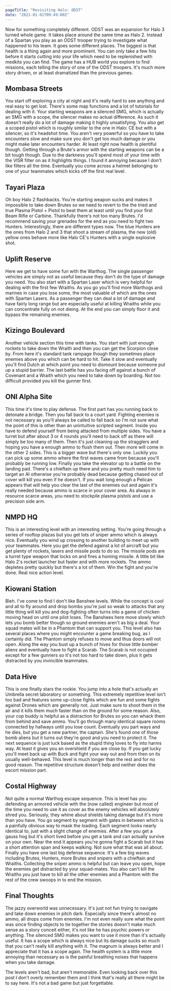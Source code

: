 ```yaml
---
pageTitle: "Revisiting Halo: ODST"
date: "2021-01-01T09:49:00Z"
---
```


Now for something completely different.  ODST was an expansion for Halo 3 turned whole game.  It takes place around the same time as Halo 2.  Instead of a Spartan you play as an ODST trooper trying to investigate what happened to his team.  It goes some different places.  The biggest is that health is a thing again and more prominent.  You can only take a few hits before it starts cutting into your life which need to be replenished with medkits you can find.  The game has a HUB world you explore to find missions, each telling the story of one of the ODST troopers.  It's much more story driven, or at least dramatized than the previous games.

## Mombasa Streets

You start off exploring a city at night and it's really hard to see anything and real easy to get lost.  There's some map functions and a lot of tutorials for dealing with it.  Your starting weapons are a silenced SMG, which is actually an SMG with a scope, the silencer makes no actual difference.  As such it doesn't really do a lot of damage making it highly unsatisfying.  You also get a scoped pistol which is roughly similar to the one in Halo: CE but with a silencer, so it's headshot time.  You aren't very powerful so you have to take encounters slow and make sure you don't get too much damage or you might make later encounters harder.  At least right now health is plentiful though.  Getting through a Brute's armor with the starting weapons can be a bit tough though.  Due to the darkness you'll spend most of your time with the VISR filter on as it highlights things.  I found it annoying because I don't like filters all the time.  Eventually you come across a helmet belonging to one of your teammates which kicks off the first real level.

## Tayari Plaza

Oh boy Halo 2 flashbacks.  You're starting weapon sucks and makes it impossible to take down Brutes so we need to revert to the the tried and true Plasma Pistol + Pistol to beat them at least until you find your first Beam Rifle or Carbine.  Thankfully there's not too many Brutes.  I'd recommend saving your grenades for the end as you need to fight two Hunters.  Interestingly, there are different types now.  The blue Hunters are the ones from Halo 2 and 3 that shoot a stream of plasma, the new (old) yellow ones behave more like Halo CE's Hunters with a single explosive shot.

## Uplift Reserve

Here we get to have some fun with the Warthog.  The single passenger vehicles are simply not as useful because they don't do the type of damage you need.  You also start with a Spartan Laser which is very helpful for dealing with the first few Wraiths.  As you go you'll find more Warthogs and marines in case you lose some, the most valuable of which are the ones with Spartan Lasers.  As a passenger they can deal a lot of damage and have fairly long range but are especially useful at killing Wraiths while you can concentrate fully on not dieing.  At the end you can simply floor it and bypass the remaining enemies.

## Kizingo Boulevard

Another vehicle section this time with tanks.  You start with just enough rockets to take down the Wraith and then you can get the Scorpion close by.  From here it's standard tank rampage though they sometimes place enemies above you which can be hard to hit.  Take it slow and eventually you'll find Dutch at which point you need to dismount because someone put up a stupid barrier.  The last battle has you facing off against a bunch of Covenant and a Wraith which you need to take down by boarding.  Not too difficult provided you kill the gunner first.

## ONI Alpha Site

This time it's time to play defense.  The first part has you running back to detonate a bridge.  Then you fall back to a court yard.  Fighting enemies is not necessary as you'll always be called to fall back so I'm not sure what the point of this is other than an unintuitive scripted segment.  Inside you have to defend yourself from being attacked from multiple sides.  You have a turret but after about 3 or 4 rounds you'll need to back off as there will simply be too many of them.  Then it's just cleaning up the stragglers and hoping you have a enough ammo to flush them out.  Then more will come in the other 2 sides.  This is a bigger wave but there's only one.  Luckily you can pick up some ammo where the first waves came from because you'll probably be running low.  Finally you take the elevator up to a battle on the landing pad.  There's a chieftain up there and you pretty much need him to target an AI otherwise you're probably dead because getting chased out of cover will kill you even if he doesn't.  If you wait long enough a Pelican appears that will help you clear the last of the enemies out and again it's really needed because ammo is scarce in your cover area.  As always in resource scarce areas, you need to stockpile plasma pistols and use a precision side arm.

## NMPD HQ

This is an interesting level with an interesting setting.  You're going through a series of rooftop plazas but you get lots of sniper ammo which is always nice.  Eventually you wind up crossing to another building to meet up with your teammates.  Here you get the defend against a lot of aircraft but you get plenty of rockets, lasers and missile pods to do so.  The missile pods are a turret type weapon that locks on and fires a homing missile.  A little bit like Halo 2's rocket launcher but faster and with more rockets.  The ammo depletes pretty quickly but there's a lot of them.  Win the fight and you're done.  Real nice action level.

## Kiowani Station

Bleh.  I've come to find I don't like Banshee levels.  While the concept is cool and all to fly around and drop bombs you're just so weak to attacks that any little thing will kill you and dog-fighting often turns into a game of chicken moving head on until one pilot loses.  The Banshees here move slowly which lets you bomb better though so ground enemies aren't as big a deal.  Your squad mates will be in a Phantom that can support you.  This level also has several places where you might encounter a game breaking bug, as I certainly did.  The Phantom simply refuses to move and thus doors will not open.  Along the way you bust up a bunch of hives for those little bomber aliens and eventually have to fight a Scarab.  The Scarab is not occupied except for a few gunners so it's not too hard to take down, plus it gets distracted by you invincible teammates.

## Data Hive

This is one finally stars the rookie.  You jump into a hole that's actually an Umbrella secret laboratory or something.  This extremely repetitive level isn't too bad and features some up-close fights which are fun and some fights against Drones which are generally not.  Just make sure to shoot them in the air and it kills them much faster than on the ground for some reason.  Also, your cop buddy is helpful as a distraction for Brutes so you can whack them from behind and save ammo.  You'll go through many identical square rooms connected by hallways until you lose count. Eventually you part ways and he dies, but you get a new partner, the captain.  She's found one of those bomb aliens but it turns out they're good and you need to protect it.  The next sequence is just luck based as the stupid thing loves to fly into harms way.  At least it gives you an overshield if you are close by.  If you get lucky you'll meet back up with Buck and fight your way out and from then on its usually well-behaved.  This level is much longer than the rest and for no good reason.  The repetitive structure doesn't help and neither does the escort mission part.

## Costal Highway

Not quite a normal Warthog escape sequence.  This is level has you defending an armored vehicle with the (now called) engineer but most of the time you need to use it as cover as the enemy vehicles will absolutely shred you.  Seriously, they whine about shields taking damage but it's more than you have.  You go segment by segment with gates in between which is a painfully obvious way to mask the loading.  Each segment looks nearly identical to, just with a slight change of enemies.  After a few you get a gauss hog but it's short lived before you get a tank and can actually survive on your own.  Near the end it appears you're gonna fight a Scarab but it has a short attention span and keeps walking.  Not sure what that was all about.  Finally you have one last big defense sequence.  It's a few big waves including Brutes, Hunters, more Brutes and snipers with a chieftain and Wraiths.  Collecting the sniper ammo is helpful but can leave you open, hope the enemies get distracted by your squad-mates.  You also can't kill the Wraiths you just have to kill all the other enemies and a Phantom with the rest of the crew swoops in to end the mission.

## Final Thoughts

The jazzy overworld was unnecessary.  It's just not fun trying to navigate and take down enemies in pitch dark.  Especially since there's almost no ammo, all drops come from enemies.  I'm not even really sure what the point was since finding objects to tie together the stories doesn't make much sense as a story conceit either, it's not like he has psychic powers or anything.  The silenced SMG makes you want to use it more than it's actually useful.  It has a scope which is always nice but its damage sucks so much that you can't really kill anything with it.  The magnum is always better and I appreciate that it has a scope again.  The health system is a little more annoying than necessary as is the painful breathing noises that happens when you take damage.

The levels aren't bad, but aren't memorable.  Even looking back over this post I don't overly remember them and I think that's really all there might be to say here.  It's not a bad game but just forgettable.